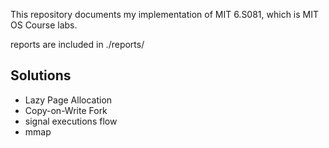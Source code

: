 This repository documents my implementation of MIT 6.S081, which is MIT OS Course labs.

reports are included in ./reports/


## Solutions
+ Lazy Page Allocation
+ Copy-on-Write Fork
+ signal executions flow
+ mmap

